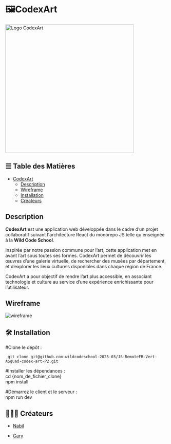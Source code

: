 # 🖼️CodexArt
<img src="https://github.com/user-attachments/assets/23439655-678d-4c73-af6c-e0896e32bb01" width="400" height="400" alt="Logo CodexArt">

## ☰ Table des Matières
- [CodexArt](#name)
  - [Description](#description)
  - [Wireframe](#wirefame)
  - [Installation](#installation)
  - [Créateurs](#créateurs)
      
## Description
**CodexArt** est une application web développée dans le cadre d’un projet collaboratif suivant l'architecture React du monorepo JS telle qu'enseignée à la **Wild Code School**. 

Inspirée par notre passion commune pour l’art, cette application met en avant l’art sous toutes ses formes. CodexArt permet de découvrir les œuvres d’une galerie virtuelle, de rechercher des musées par département, et d’explorer les lieux culturels disponibles dans chaque région de France.

CodexArt a pour objectif de rendre l’art plus accessible, en associant technologie et culture au service d’une expérience enrichissante pour l’utilisateur.

## Wireframe
![wireframe](https://github.com/user-attachments/assets/89cf0979-3967-4e64-9515-272423eee8d6)

## 🛠️ Installation

#Clone le dépôt :<br>
 ```
  git clone git@github.com:wildcodeschool-2025-03/JS-RemoteFR-Vert-ASquad-codex-art-P2.git
 ```
   
#Installer les dépendances :<br>
cd {nom_de_fichier_clone} <br>
npm install<br>

#Démarrez le client et le serveur :
<br>npm run dev 


## 👨🏻‍🎨 Créateurs 
- [Nabil](https://github.com/NabilY-5)
 
- [Gary](https://github.com/gary5907)
 


